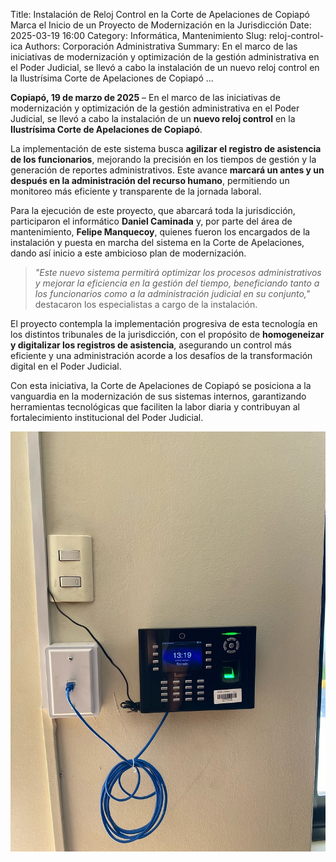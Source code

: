 Title: Instalación de Reloj Control en la Corte de Apelaciones de Copiapó Marca el Inicio de un Proyecto de Modernización en la Jurisdicción 
Date: 2025-03-19 16:00
Category: Informática, Mantenimiento
Slug: reloj-control-ica
Authors: Corporación Administrativa
Summary: En el marco de las iniciativas de modernización y optimización de la gestión administrativa en el Poder Judicial, se llevó a cabo la instalación de un nuevo reloj control en la Ilustrísima Corte de Apelaciones de Copiapó ...

**Copiapó, 19 de marzo de 2025** – En el marco de las iniciativas de modernización y optimización de la gestión administrativa en el Poder Judicial, se llevó a cabo la instalación de un **nuevo reloj control** en la **Ilustrísima Corte de Apelaciones de Copiapó**.  

La implementación de este sistema busca **agilizar el registro de asistencia de los funcionarios**, mejorando la precisión en los tiempos de gestión y la generación de reportes administrativos. Este avance **marcará un antes y un después en la administración del recurso humano**, permitiendo un monitoreo más eficiente y transparente de la jornada laboral.  

Para la ejecución de este proyecto, que abarcará toda la jurisdicción, participaron el informático **Daniel Caminada** y, por parte del área de mantenimiento, **Felipe Manquecoy**, quienes fueron los encargados de la instalación y puesta en marcha del sistema en la Corte de Apelaciones, dando así inicio a este ambicioso plan de modernización.  

> *"Este nuevo sistema permitirá optimizar los procesos administrativos y mejorar la eficiencia en la gestión del tiempo, beneficiando tanto a los funcionarios como a la administración judicial en su conjunto,"* destacaron los especialistas a cargo de la instalación.  

El proyecto contempla la implementación progresiva de esta tecnología en los distintos tribunales de la jurisdicción, con el propósito de **homogeneizar y digitalizar los registros de asistencia**, asegurando un control más eficiente y una administración acorde a los desafíos de la transformación digital en el Poder Judicial.  

Con esta iniciativa, la Corte de Apelaciones de Copiapó se posiciona a la vanguardia en la modernización de sus sistemas internos, garantizando herramientas tecnológicas que faciliten la labor diaria y contribuyan al fortalecimiento institucional del Poder Judicial.  

![Foto-bus-de-la-justicia](images/Pic-10.jpeg)